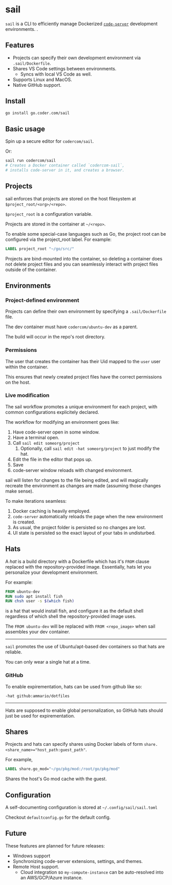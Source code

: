 # sail

`sail` is a CLI to efficiently manage Dockerized [`code-server`](https://github.com/codercom/code-server) development environments.
.

## Features

- Projects can specify their own development environment via `.sail/Dockerfile`.
- Shares VS Code settings between environments.
  - Syncs with local VS Code as well.
- Supports Linux and MacOS.
- Native GitHub support.

## Install

```bash
go install go.coder.com/sail
```

## Basic usage

Spin up a secure editor for `codercom/sail`.

Or:

```bash
sail run codercom/sail
# Creates a Docker container called `codercom-sail`,
# installs code-server in it, and creates a browser.
```

## Projects

sail enforces that projects are stored on the host filesystem at `$project_root/<org>/<repo>`.

`$project_root` is a configuration variable.

Projects are stored in the container at `~/<repo>`.

To enable some special-case languages such as Go, the project root can be configured
via the project_root label. For example:

```Dockerfile
LABEL project_root "~/go/src/"
```

Projects are bind-mounted into the container, so deleting a container does not delete project files
and you can seamlessly interact with project files outside of the container.

## Environments

### Project-defined environment

Projects can define their own environment by specifying a `.sail/Dockerfile` file.

The dev container must have `codercom/ubuntu-dev` as a parent.

The build will occur in the repo's root directory.

### Permissions

The user that creates the container has their Uid mapped to the `user` user within the container.

This ensures that newly created project files have the correct permissions on
the host.

### Live modification

The sail workflow promotes a unique environment for each project, with common
configurations explicitely declared.

The workflow for modifying an environment goes like:

1) Have code-server open in some window.
1) Have a terminal open.
1) Call `sail edit someorg/project`
   1) Optionally, call `sail edit -hat someorg/project` to just modify the hat.
1) Edit the file in the editor that pops up.
1) Save
1) code-server window reloads with changed environment.

sail will listen for changes to the file being edited, and will magically
recreate the environment as changes are made (assuming those changes make
sense).

To make iterations seamless:

1) Docker caching is heavily employed.
1) `code-server` automatically reloads the page when the new environment is
created.
1) As usual, the project folder is persisted so no changes are lost.
1) UI state is persisted so the exact layout of your tabs in undisturbed.

## Hats

A _hat_ is a build directory with a Dockerfile which has it's `FROM` clause
replaced with the repository-provided image. Essentially, hats let you
personalize your development environment.

For example:

```Dockerfile
FROM ubuntu-dev
RUN sudo apt install fish
RUN chsh user -s $(which fish)
```

is a hat that would install fish, and configure it as the default
shell regardless of which shell the repository-provided image uses.

The `FROM ubuntu-dev` will be replaced with `FROM <repo_image>` when sail
assembles your dev container.

---

`sail` promotes the use of Ubuntu/apt-based dev containers so that hats are
reliable.

You can only wear a single hat at a time.

### GitHub

To enable expirementation, hats can be used from github like so:

`-hat github:ammario/dotfiles`

---

Hats are supposed to enable global personalization, so GitHub hats should just be used for expirementation.

## Shares

Projects and hats can specify shares using Docker labels of form
`share.<share_name>="host_path:guest_path"`.

For example,

```Dockerfile
LABEL share.go_mod="~/go/pkg/mod:/root/go/pkg/mod"
```

Shares the host's Go mod cache with the guest.

## Configuration

A self-documenting configuration is stored  at `~/.config/sail/sail.toml`

Checkout `defaultconfig.go` for the default config.

## Future

These features are planned for future releases:

- Windows support
- Synchronizing code-server extensions, settings, and themes.
- Remote Host support.
  - Cloud integration so `my-compute-instance` can be auto-resolved into an AWS/GCP/Azure instance.
